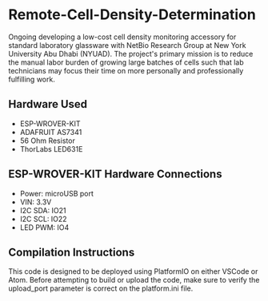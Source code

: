 # Remote-Cell-Density-Determination

Ongoing developing a low-cost cell density monitoring accessory for standard laboratory glassware with NetBio Research Group at New York University Abu Dhabi (NYUAD). The project's primary mission is to reduce the manual labor burden of growing large batches of cells such that lab technicians may focus their time on more personally and professionally fulfilling work.

## Hardware Used

- ESP-WROVER-KIT
- ADAFRUIT AS7341
- 56 Ohm Resistor
- ThorLabs LED631E

## ESP-WROVER-KIT Hardware Connections

- Power: microUSB port
- VIN: 3.3V
- I2C SDA: IO21
- I2C SCL: IO22
- LED PWM: IO4

## Compilation Instructions

This code is designed to be deployed using PlatformIO on either VSCode or Atom. Before attempting to build or upload the code, make sure to verify the upload_port parameter is correct on the platform.ini file.